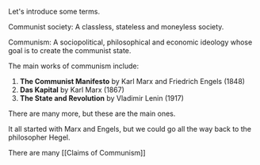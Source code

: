 Let's introduce some terms.

Communist society: A classless, stateless and moneyless society. 

Communism: A sociopolitical, philosophical and economic ideology whose goal is to create the communist state. 

The main works of communism include:

1. **The Communist Manifesto** by Karl Marx and Friedrich Engels (1848)
2. **Das Kapital** by Karl Marx (1867)
3. **The State and Revolution** by Vladimir Lenin (1917)

There are many more, but these are the main ones. 

It all started with Marx and Engels, but we could go all the way back to the philosopher Hegel. 

There are many [[Claims of Communism]]

